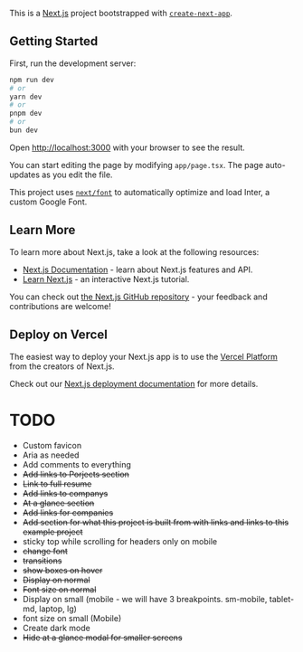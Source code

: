 This is a [Next.js](https://nextjs.org/) project bootstrapped with [`create-next-app`](https://github.com/vercel/next.js/tree/canary/packages/create-next-app).

## Getting Started

First, run the development server:

```bash
npm run dev
# or
yarn dev
# or
pnpm dev
# or
bun dev
```

Open [http://localhost:3000](http://localhost:3000) with your browser to see the result.

You can start editing the page by modifying `app/page.tsx`. The page auto-updates as you edit the file.

This project uses [`next/font`](https://nextjs.org/docs/basic-features/font-optimization) to automatically optimize and load Inter, a custom Google Font.

## Learn More

To learn more about Next.js, take a look at the following resources:

- [Next.js Documentation](https://nextjs.org/docs) - learn about Next.js features and API.
- [Learn Next.js](https://nextjs.org/learn) - an interactive Next.js tutorial.

You can check out [the Next.js GitHub repository](https://github.com/vercel/next.js/) - your feedback and contributions are welcome!

## Deploy on Vercel

The easiest way to deploy your Next.js app is to use the [Vercel Platform](https://vercel.com/new?utm_medium=default-template&filter=next.js&utm_source=create-next-app&utm_campaign=create-next-app-readme) from the creators of Next.js.

Check out our [Next.js deployment documentation](https://nextjs.org/docs/deployment) for more details.


# TODO
- Custom favicon
- Aria as needed
- Add comments to everything
- ~~Add links to Porjects section~~
- ~~Link to full resume~~
- ~~Add links to companys~~
- ~~At a glance section~~
- ~~Add links for companies~~
- ~~Add section for what this project is built from with links and links to this example project~~
- sticky top while scrolling for headers only on mobile
- ~~change font~~
- ~~transitions~~
- ~~show boxes on hover~~
- ~~Display on normal~~
- ~~Font size on normal~~
- Display on small (mobile - we will have 3 breakpoints. sm-mobile, tablet-md, laptop, lg)
- font size on small (Mobile)
- Create dark mode
- ~~Hide at a glance modal for smaller screens~~